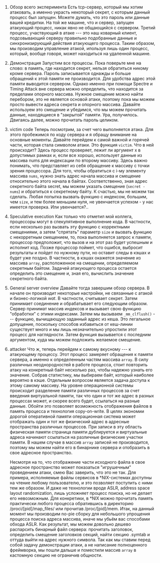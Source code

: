 
1. Обзор всего эксперимента
    Есть tcp-сервер, который мы хотим атаковать, а именно украсть некоторый секрет, с которым данный процесс был запущен. Можете думать, что это пароль или данные вашей кредитки. На той же машине, что и сервер, запущен атакующий процесс, никак явно не общающийся с сервером. Третий процесс, участвующий в атаке --- это наш коварный клиент, подсовывающий серверу правильно подобранные данные и синхронизирующий действия атакующего процесса.
    Таким образом, мы производим управление атакой, ипользуя лишь один процесс, который, вообще говоря, может находиться на удаленной машине.

2. Демонстрация
    Запустим все процессы. Пока поверьте мне на слово: в память, где находится секрет, нельзя обратиться никому кроме сервера. Пароль записывается однажды и больше обращений к этой памяти не производится. Для удобства адрес этой памяти выводится сервером. Однако именно при помощи Spectre и Timing Attack вне сервера можно определить, что находится за пределами опорного массива. Нужное смещение можно найти перебором, это не является основой атаки, поэтому пока мы можем просто вывести адреса секрета и опорного массива. Давайте используем это смещение и убедимся, что мы можем прочитать данные, находящиеся в "закрытой" памяти. Ура, получилось. Двигаясь далее, можно прочитать пароль целиком.

3. victim code
    Теперь посмотрим, за счет чего выполняется атака. Для этого пробежимся по коду сервера и я обращу внимание на основные моменты. Давайте перейдем к самой важной и горячей части, которая стала символом атаки. Это функция `victim`. Что в ней происходит? Здесь процесс проверяет, лежит ли аргумент x в допустимых рамках и, если все хорошо, использует данные из массива nums для индексации по второму массиву. Здесь важно понимать, что представляет из себя обращение к массиву с точки зрения процессора. Для того, чтобы обратиться с i-му элементу массива `nums`, нужно знать адрес начала массива и смещение относительно этого начала в байтах. Соответственно, зная адрес секретного байта secret, мы можем указать смещение (`secret - nums`) и обратиться к секретному байту.
    К счастью, мы не можем так сделать. Любая попытка вызвать функцию с индексом, большим, чем `size`, и тем более меньшим нуля, не увенчается успехом - у нас имеется проверка. Или увенчается?..

4. Speculative execution
    Как только что отметил мой коллега, процессоры могут в спекулятивное выполнение кода. В частности, если несколько раз вызвать эту функцию с корректными смещениями, а затем "спрятать" параметр `size` и вызвать функцию с некорретным смещением, то, пока выполняется запрос к памяти, процессор предположит, что вызов и на этот раз будет успешным и исполнит код. Позже процессор поймет, что ошибся, выбросит результаты и пойдет по нужному пути, но оставит следы в кэшах и будет уже поздно. В частности, в кэшах окажется значение из массива `array`, расположенное на смещении, определяемом секретным байтом.
    Задачей атакующего процесса остается определить это смещение и, зная его, вычислить значение секретного байта.

5. General server overview
    Давайте тогда завершим обзор сервера. В начале он производит некоторые настройки, не связанные с атакой и бизнес-логикой *wat*. В частности, считывает секрет. Затем принимает соединение и обрабатывает его следующим образом. Сервер принимат массив индексов и вызывает свою функцию "обработки" с этими индексами. Затем мы вызываем `_mm_clflush()` --- функцию, вычищающую заданный адрес из кеша. Это легальное допущение, поскольку способов избавиться от кеш-линии существует много и мы лишь незначительно упростили этот процесс для наглядности. Затем функция вызывается с последним аргументом, куда мы можем подложить желаемое смещение.

6. attacker
    Что ж, теперь перейдем к самому вкусному --- к атакующему процессу. Этот процесс замеряет обращения к памяти сервера, а именно к определенным частям массива `array`. В силу различных неоднородностей в работе процесса, стоит повторить атаку на конкретный байт несколько раз, чтобы надежно узнать его значение. Собрав статистику, мы выбираем байт, который наиболее вероятно в кэше.
    Отдельным вопросом является задача доступа к этому самому массиву. На уровне операционной системы происходит разделение памяти различных процессов за счет введения виртуальной памяти, так что один и тот же адрес в разных процессах может, и скорее всего будет, ссылаться на разные данные. Обойти это позволяет возможность отображения файлов в память процесса и технология copy-on-write. В целях экономии дорогой оперативной памяти операционная система может отображать один и тот же физический адрес в адресные пространства различных процессов. При записи в эту область физическая памяти страница памяти дублируется и виртуальные адреса начинают ссылаться на различные физические участки памяти. В нашем случае в массив `array` записей не производится, поэтому мы можем найти его в бинарнике сервера и отобразить в свое адресное пространство.

	Несмотря на то, что отображение части исходного файла в свое адресное пространство может показаться "игрушечным" проведением атаки, смею Вас заверить, что это не так. Для примера, исполняемые файлы сервисов в *NIX-системах доступны на чтение любому пользователю, и это позволяет поступить с ними тем же образом. И даже не технологии вроде ASLR, address space layout randomization, лишь усложняет процесс поиска, но не делает его невозможным. Для конкретики, в *NIX можно прочитать память практически любого процесса обратившись в директорию /proci/[pid]/map_files/ или прочитав /proc/[pid]/mem. Итак, на данный момент мы производим no-pie сборку для небольшого упрощения процесса поиска адреса массива, иначе мы убьём вас способами обхода ASLR. Как результат, мы можем довольно дешево распарсить бинарный файл сервера: прочитать заголовок, определить смещение заголовков секций, найти секцию .symtab и оттуда выйти на адрес нужного символа. Так как мы ставим перед собой задачу демонстрации атаки, а не написание полноценного фреймворка, мы пошли дальше и поместили массив `array` в кастомную секцию не ограничив общности.
